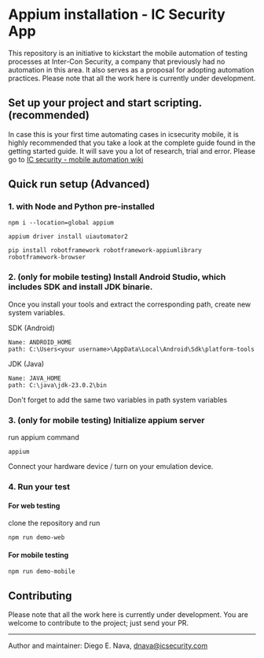 # Appium installation - IC Security App

This repository is an initiative to kickstart the mobile automation of testing processes at Inter-Con Security, a company that previously had no automation in this area. It also serves as a proposal for adopting automation practices. Please note that all the work here is currently under development.

## Set up your project and start scripting. (recommended)

In case this is your first time automating cases in icsecurity mobile, it is highly recommended that you take a look at the complete guide found in the getting started guide. It will save you a lot of research, trial and error. 
Please go to [IC security - mobile automation wiki](https://github.com/DnavaIC/STD-Appium-intercon/wiki)

## Quick run setup (Advanced)

### 1. with Node and Python pre-installed


```
npm i --location=global appium
```
```
appium driver install uiautomator2
```
```
pip install robotframework robotframework-appiumlibrary robotframework-browser
```

### 2. (only for mobile testing) Install Android Studio, which includes SDK and install JDK binarie.

Once you install your tools and extract the corresponding path, create new system variables.

SDK (Android)
```
Name: ANDROID_HOME
path: C:\Users<your username>\AppData\Local\Android\Sdk\platform-tools
```

JDK (Java)
```
Name: JAVA_HOME
path: C:\java\jdk-23.0.2\bin
```

Don't forget to add the same two variables in path system variables

### 3. (only for mobile testing) Initialize appium server

run appium command 
```
appium
```
Connect your hardware device / turn on your emulation device. 

### 4. Run your test

#### For web testing
clone the repository and run 
```
npm run demo-web
```

#### For mobile testing
```
npm run demo-mobile
```


## Contributing

Please note that all the work here is currently under development.
You are welcome to contribute to the project; just send your PR.

---
Author and maintainer: Diego E. Nava, dnava@icsecurity.com
